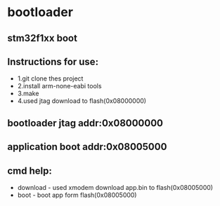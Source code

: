# bootloader

## stm32f1xx boot

## Instructions for use:

* 1.git clone thes project
* 2.install arm-none-eabi tools
* 3.make
* 4.used jtag download to flash(0x08000000)


## bootloader jtag addr:0x08000000

## application boot addr:0x08005000

## cmd help:
* download - used xmodem download app.bin to flash(0x08005000)
* boot - boot app form flash(0x08005000)
